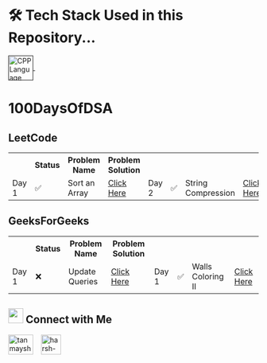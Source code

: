 # 🛠 Tech Stack Used in this Repository...
 <a href="" target="_blank"> <img align="center" src="https://cdn-icons-png.flaticon.com/128/8263/8263095.png" alt="CPP Language" height="50" width="50" /> </a>
   &nbsp;&nbsp;   

# 100DaysOfDSA

## LeetCode
<table> 
  <tr>
    <th></th>  <th>Status</th>   <th>Problem Name</th>   <th>Problem Solution</th>
  </tr>
  <tr>
    <td>Day 1</td>   <td>✅</td>  <td>Sort an Array</td>   <td><a href="https://github.com/Tanmay-s55/100DaysOfDSA/blob/main/Day%201/LC%20-%20Sort%20an%20Array/Sort%20an%20Array.cpp">Click Here</a></td>
    <td>Day 2</td>   <td>✅</td>  <td>String Compression</td>   <td><a href="https://github.com/Tanmay-s55/100DaysOfDSA/blob/main/Day%201/LC%20-%20Sort%20an%20Array/Sort%20an%20Array.cpp">Click Here</a></td>
  </tr> 
  
</table> 

## GeeksForGeeks
<table> 
  <tr>
    <th></th>  <th>Status</th>   <th>Problem Name</th>   <th>Problem Solution</th>
  </tr>
  <tr>
    <td>Day 1</td>   <td>❌</td>  <td>Update Queries</td>   <td><a href="">Click Here</a></td>
    <td>Day 1</td>   <td>✅</td>  <td>Walls Coloring II</td>   <td><a href="">Click Here</a></td>
  </tr> 
</table> 




## <img src="https://camo.githubusercontent.com/7d747cc08b78d016646aed967d248840d37bb148002f56f7f24bc0f4e56ff540/68747470733a2f2f63646e2d69636f6e732d706e672e666c617469636f6e2e636f6d2f3132382f333433372f333433373239372e706e67" width="30" /> Connect with Me
<p>

 <a href="https://twitter.com/tanmaysharma0" target="blank"><img align="center" src="https://upload.wikimedia.org/wikipedia/commons/thumb/4/4f/Twitter-logo.svg/1200px-Twitter-logo.svg.png" alt="tanmaysharma0" height="40" width="50" /></a>
  &nbsp;&nbsp;
  	<a href="https://www.linkedin.com/in/tanmay-sharma-99648716b/" target="blank"><img align="center" src="https://upload.wikimedia.org/wikipedia/commons/thumb/c/ca/LinkedIn_logo_initials.png/800px-LinkedIn_logo_initials.png" alt="harsh-thakkar-7764bb1a4" height="40" width="40" /></a>
  &nbsp;&nbsp;
</p>
